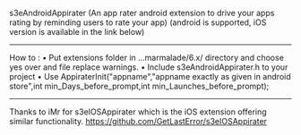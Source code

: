 s3eAndroidAppirater
(An app rater android extension to drive your apps rating by reminding users to rate your app)
(android is supported, iOS version is available in the link  below)

-----------------------------------------------------------
How to :
• Put extensions folder in ...marmalade/6.x/ directory and choose yes over and file replace warnings.
• Include s3eAndroidAppirater.h to your project
• Use AppiraterInit("appname","appname exactly as given in android store",int min_Days_before_prompt,int min_Launches_before_prompt);

-----------------------------------------------------------


Thanks to iMr for s3eIOSAppirater which is the iOS extension offering similar functionality.
https://github.com/GetLastError/s3eIOSAppirater
